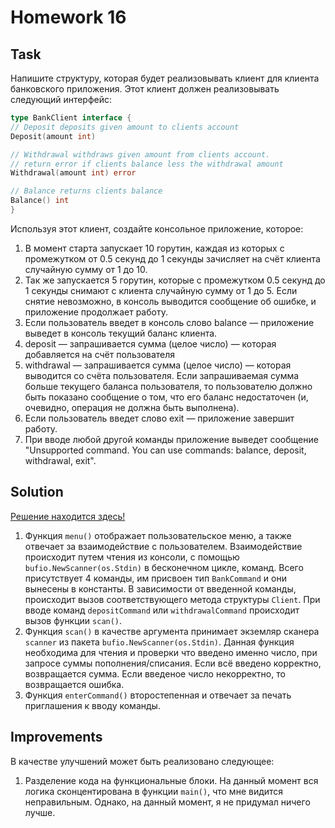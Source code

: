 # Homework 16

## Task

Напишите структуру, которая будет реализовывать клиент для клиента банковского приложения.
Этот клиент должен реализовывать следующий интерфейс:

```go
type BankClient interface {
// Deposit deposits given amount to clients account
Deposit(amount int)

// Withdrawal withdraws given amount from clients account. 
// return error if clients balance less the withdrawal amount 
Withdrawal(amount int) error

// Balance returns clients balance
Balance() int
}
```

Используя этот клиент, создайте консольное приложение, которое:

1. В момент старта запускает 10 горутин, каждая из которых с промежутком от 0.5 секунд до 1 секунды зачисляет на счёт
   клиента случайную сумму от 1 до 10.
2. Так же запускается 5 горутин, которые с промежутком 0.5 секунд до 1 секунды снимают с клиента случайную сумму
   от 1 до 5. Если снятие невозможно, в консоль выводится сообщение об ошибке, и приложение продолжает работу.
3. Если пользователь введет в консоль слово balance — приложение выведет в консоль текущий баланс клиента.
4. deposit — запрашивается сумма (целое число) — которая добавляется на счёт пользователя
5. withdrawal — запрашивается сумма (целое число) — которая выводится со счёта пользователя.
   Если запрашиваемая сумма больше текущего баланса пользователя, то пользователю должно быть показано сообщение о том,
   что его баланс недостаточен (и, очевидно, операция не должна быть выполнена).
6. Если пользователь введет слово exit — приложение завершит работу.
7. При вводе любой другой команды приложение выведет сообщение
   "Unsupported command. You can use commands: balance, deposit, withdrawal, exit".

## Solution

[Решение находится здесь!](https://github.com/MoJIoToK/learning_go/blob/master/module16/BankApp.go)

1. Функция `menu()` отображает пользовательское меню, а также отвечает за взаимодействие с пользователем.
   Взаимодействие происходит путем чтения из консоли, с помощью `bufio.NewScanner(os.Stdin)` в бесконечном цикле,
   команд. Всего присутствует 4 команды, им присвоен тип `BankCommand` и они вынесены в константы. В зависимости от
   введенной команды, происходит вызов соответствующего метода структуры `Client`. При вводе команд `depositCommand`
   или `withdrawalCommand` происходит вызов функции `scan()`.
2. Функция `scan()` в качестве аргумента принимает экземляр сканера `scanner` из пакета `bufio.NewScanner(os.Stdin)`.
   Данная функция необходима для чтения и проверки что введено именно число, при запросе суммы пополнения/списания. Если
   всё введено корректно, возвращается сумма. Если введеное число некорректно, то возвращается ошибка.
3. Функция `enterCommand()` второстепенная и отвечает за печать приглашения к вводу команды.

## Improvements

В качестве улучшений может быть реализовано следующее:

1. Разделение кода на функциональные блоки. На данный момент вся логика сконцентирована в функции `main()`, что мне
   видится неправильным. Однако, на данный момент, я не придумал ничего лучше. 